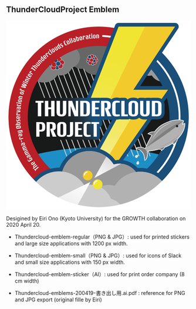 ## ThunderCloudProject Emblem ## 

![ThunderCloudProject Emblem](https://github.com/tenoto/repository/blob/master/growth/emblem/Thundercloud-emblem-regular.png)

Desigined by Eiri Ono (Kyoto University) for the GROWTH collaboration on 2020 April 20.

- Thundercloud-emblem-regular（PNG & JPG）: used for printed stickers and large size applications with 1200 px width.

- Thundercloud-emblem-small（PNG & JPG）: used for icons of Slack and small size applications with 150 px width.

- Thundercloud-emblem-sticker（AI）: used for print order company (8 cm width)

- Thundercloud-emblems-200419-書き出し用.ai.pdf : reference for PNG and JPG export (original fille by Eiri)
